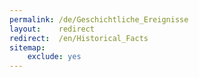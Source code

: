```yaml
---
permalink: /de/Geschichtliche_Ereignisse
layout:    redirect
redirect:  /en/Historical_Facts
sitemap:
    exclude: yes
---
```

